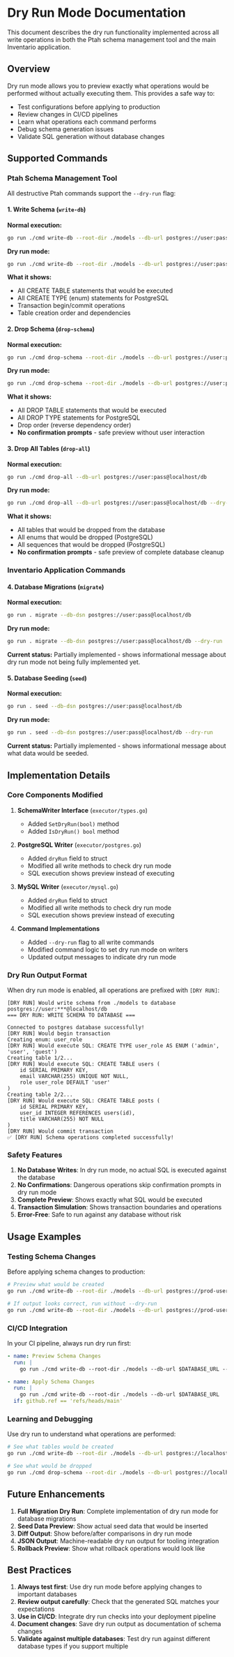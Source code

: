 # Dry Run Mode Documentation

This document describes the dry run functionality implemented across all write operations in both the Ptah schema management tool and the main Inventario application.

## Overview

Dry run mode allows you to preview exactly what operations would be performed without actually executing them. This provides a safe way to:

- Test configurations before applying to production
- Review changes in CI/CD pipelines  
- Learn what operations each command performs
- Debug schema generation issues
- Validate SQL generation without database changes

## Supported Commands

### Ptah Schema Management Tool

All destructive Ptah commands support the `--dry-run` flag:

#### 1. Write Schema (`write-db`)

**Normal execution:**
```bash
go run ./cmd write-db --root-dir ./models --db-url postgres://user:pass@localhost/db
```

**Dry run mode:**
```bash
go run ./cmd write-db --root-dir ./models --db-url postgres://user:pass@localhost/db --dry-run
```

**What it shows:**
- All CREATE TABLE statements that would be executed
- All CREATE TYPE (enum) statements for PostgreSQL
- Transaction begin/commit operations
- Table creation order and dependencies

#### 2. Drop Schema (`drop-schema`)

**Normal execution:**
```bash
go run ./cmd drop-schema --root-dir ./models --db-url postgres://user:pass@localhost/db
```

**Dry run mode:**
```bash
go run ./cmd drop-schema --root-dir ./models --db-url postgres://user:pass@localhost/db --dry-run
```

**What it shows:**
- All DROP TABLE statements that would be executed
- All DROP TYPE statements for PostgreSQL
- Drop order (reverse dependency order)
- **No confirmation prompts** - safe preview without user interaction

#### 3. Drop All Tables (`drop-all`)

**Normal execution:**
```bash
go run ./cmd drop-all --db-url postgres://user:pass@localhost/db
```

**Dry run mode:**
```bash
go run ./cmd drop-all --db-url postgres://user:pass@localhost/db --dry-run
```

**What it shows:**
- All tables that would be dropped from the database
- All enums that would be dropped (PostgreSQL)
- All sequences that would be dropped (PostgreSQL)
- **No confirmation prompts** - safe preview of complete database cleanup

### Inventario Application Commands

#### 4. Database Migrations (`migrate`)

**Normal execution:**
```bash
go run . migrate --db-dsn postgres://user:pass@localhost/db
```

**Dry run mode:**
```bash
go run . migrate --db-dsn postgres://user:pass@localhost/db --dry-run
```

**Current status:** Partially implemented - shows informational message about dry run mode not being fully implemented yet.

#### 5. Database Seeding (`seed`)

**Normal execution:**
```bash
go run . seed --db-dsn postgres://user:pass@localhost/db
```

**Dry run mode:**
```bash
go run . seed --db-dsn postgres://user:pass@localhost/db --dry-run
```

**Current status:** Partially implemented - shows informational message about what data would be seeded.

## Implementation Details

### Core Components Modified

1. **SchemaWriter Interface** (`executor/types.go`)
   - Added `SetDryRun(bool)` method
   - Added `IsDryRun() bool` method

2. **PostgreSQL Writer** (`executor/postgres.go`)
   - Added `dryRun` field to struct
   - Modified all write methods to check dry run mode
   - SQL execution shows preview instead of executing

3. **MySQL Writer** (`executor/mysql.go`)
   - Added `dryRun` field to struct
   - Modified all write methods to check dry run mode
   - SQL execution shows preview instead of executing

4. **Command Implementations**
   - Added `--dry-run` flag to all write commands
   - Modified command logic to set dry run mode on writers
   - Updated output messages to indicate dry run mode

### Dry Run Output Format

When dry run mode is enabled, all operations are prefixed with `[DRY RUN]`:

```
[DRY RUN] Would write schema from ./models to database postgres://user:***@localhost/db
=== DRY RUN: WRITE SCHEMA TO DATABASE ===

Connected to postgres database successfully!
[DRY RUN] Would begin transaction
Creating enum: user_role
[DRY RUN] Would execute SQL: CREATE TYPE user_role AS ENUM ('admin', 'user', 'guest')
Creating table 1/2...
[DRY RUN] Would execute SQL: CREATE TABLE users (
    id SERIAL PRIMARY KEY,
    email VARCHAR(255) UNIQUE NOT NULL,
    role user_role DEFAULT 'user'
)
Creating table 2/2...
[DRY RUN] Would execute SQL: CREATE TABLE posts (
    id SERIAL PRIMARY KEY,
    user_id INTEGER REFERENCES users(id),
    title VARCHAR(255) NOT NULL
)
[DRY RUN] Would commit transaction
✅ [DRY RUN] Schema operations completed successfully!
```

### Safety Features

1. **No Database Writes**: In dry run mode, no actual SQL is executed against the database
2. **No Confirmations**: Dangerous operations skip confirmation prompts in dry run mode
3. **Complete Preview**: Shows exactly what SQL would be executed
4. **Transaction Simulation**: Shows transaction boundaries and operations
5. **Error-Free**: Safe to run against any database without risk

## Usage Examples

### Testing Schema Changes

Before applying schema changes to production:

```bash
# Preview what would be created
go run ./cmd write-db --root-dir ./models --db-url postgres://prod-user:pass@prod-db/myapp --dry-run

# If output looks correct, run without --dry-run
go run ./cmd write-db --root-dir ./models --db-url postgres://prod-user:pass@prod-db/myapp
```

### CI/CD Integration

In your CI pipeline, always run dry run first:

```yaml
- name: Preview Schema Changes
  run: |
    go run ./cmd write-db --root-dir ./models --db-url $DATABASE_URL --dry-run

- name: Apply Schema Changes
  run: |
    go run ./cmd write-db --root-dir ./models --db-url $DATABASE_URL
  if: github.ref == 'refs/heads/main'
```

### Learning and Debugging

Use dry run to understand what operations are performed:

```bash
# See what tables would be created
go run ./cmd write-db --root-dir ./models --db-url postgres://localhost/test --dry-run

# See what would be dropped
go run ./cmd drop-schema --root-dir ./models --db-url postgres://localhost/test --dry-run
```

## Future Enhancements

1. **Full Migration Dry Run**: Complete implementation of dry run mode for database migrations
2. **Seed Data Preview**: Show actual seed data that would be inserted
3. **Diff Output**: Show before/after comparisons in dry run mode
4. **JSON Output**: Machine-readable dry run output for tooling integration
5. **Rollback Preview**: Show what rollback operations would look like

## Best Practices

1. **Always test first**: Use dry run mode before applying changes to important databases
2. **Review output carefully**: Check that the generated SQL matches your expectations
3. **Use in CI/CD**: Integrate dry run checks into your deployment pipeline
4. **Document changes**: Save dry run output as documentation of schema changes
5. **Validate against multiple databases**: Test dry run against different database types if you support multiple
